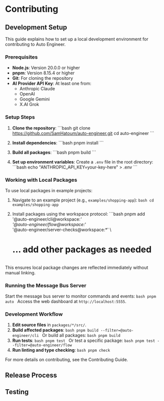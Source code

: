 # Contributing

## Development Setup

This guide explains how to set up a local development environment for contributing to Auto Engineer.

### Prerequisites

- **Node.js**: Version 20.0.0 or higher
- **pnpm**: Version 8.15.4 or higher
- **Git**: For cloning the repository
- **AI Provider API Key**: At least one from:
  - Anthropic Claude
  - OpenAI
  - Google Gemini
  - X.AI Grok

### Setup Steps

1. **Clone the repository**: \`\`\`bash git clone https://github.com/SamHatoum/auto-engineer.git cd auto-engineer \`\`\`

2. **Install dependencies**: \`\`\`bash pnpm install \`\`\`

3. **Build all packages**: \`\`\`bash pnpm build \`\`\`

4. **Set up environment variables**: Create a `.env` file in the root directory: \`\`\`bash echo "ANTHROPIC_API_KEY=your-key-here" &gt; .env \`\`\`

### Working with Local Packages

To use local packages in example projects:

1. Navigate to an example project (e.g., `examples/shopping-app`): `bash cd examples/shopping-app`

2. Install packages using the workspace protocol: ```bash pnpm add '@auto-engineer/cli@workspace:_' \
   '@auto-engineer/flow@workspace:_' \
   '@auto-engineer/server-checks@workspace:\*' \

   # ... add other packages as needed

   ```

   ```

This ensures local package changes are reflected immediately without manual linking.

### Running the Message Bus Server

Start the message bus server to monitor commands and events: `bash pnpm auto ` Access the web dashboard at `http://localhost:5555`.

### Development Workflow

1. **Edit source files** in `packages/*/src/`.
2. **Build affected packages**: `bash pnpm build --filter=@auto-engineer/cli ` Or build all packages: `bash pnpm build `
3. **Run tests**: `bash pnpm test ` Or test a specific package: `bash pnpm test --filter=@auto-engineer/flow `
4. **Run linting and type checking**: `bash pnpm check `

For more details on contributing, see the Contributing Guide.

## Release Process

## Testing
